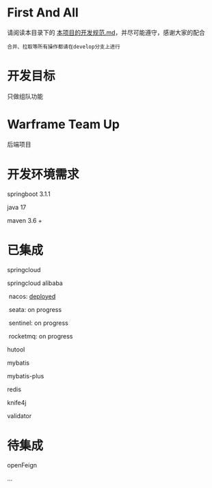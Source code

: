 # First And All

请阅读本目录下的 [本项目的开发规范.md](./本项目的开发规范.md)，并尽可能遵守，感谢大家的配合

```
合并、拉取等所有操作都请在develop分支上进行
```

# 开发目标

只做组队功能

# Warframe Team Up

后端项目

# 开发环境需求

springboot 3.1.1

java 17

maven 3.6 +

# 已集成

springcloud

springcloud alibaba

​ nacos: [deployed](http://140.210.195.116:8848/nacos)

​ seata: on progress

​ sentinel: on progress

​ rocketmq: on progress

hutool

mybatis

mybatis-plus

redis

knife4j

validator

# 待集成

openFeign

...
